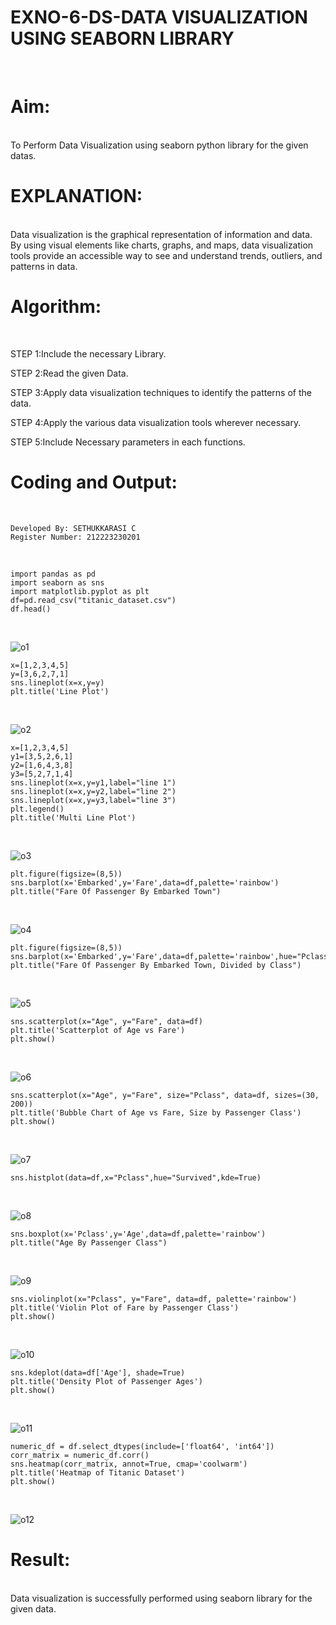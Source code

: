 # EXNO-6-DS-DATA VISUALIZATION USING SEABORN LIBRARY
<br>

# Aim:
<br>
  To Perform Data Visualization using seaborn python library for the given datas.
<br>

# EXPLANATION:
<br>
Data visualization is the graphical representation of information and data. By using visual elements like charts, graphs, and maps, data visualization tools provide an accessible way to see and understand trends, outliers, and patterns in data.
<br>

# Algorithm:
<br>

STEP 1:Include the necessary Library.
<br>

STEP 2:Read the given Data.
<br>

STEP 3:Apply data visualization techniques to identify the patterns of the data.
<br>

STEP 4:Apply the various data visualization tools wherever necessary.
<br>

STEP 5:Include Necessary parameters in each functions.
<br>

# Coding and Output:
<br>

```
Developed By: SETHUKKARASI C
Register Number: 212223230201
```
<br>

```
import pandas as pd
import seaborn as sns
import matplotlib.pyplot as plt
df=pd.read_csv("titanic_dataset.csv")
df.head()
```
<br>

![o1](/1.png)
<br>

```
x=[1,2,3,4,5]
y=[3,6,2,7,1]
sns.lineplot(x=x,y=y)
plt.title('Line Plot')
```
<br>

![o2](/2.png)
<br>

```
x=[1,2,3,4,5]
y1=[3,5,2,6,1]
y2=[1,6,4,3,8]
y3=[5,2,7,1,4]
sns.lineplot(x=x,y=y1,label="line 1")
sns.lineplot(x=x,y=y2,label="line 2")
sns.lineplot(x=x,y=y3,label="line 3")
plt.legend()
plt.title('Multi Line Plot')
```
<br>

![o3](/3.png)
<br>

```
plt.figure(figsize=(8,5))
sns.barplot(x='Embarked',y='Fare',data=df,palette='rainbow')
plt.title("Fare Of Passenger By Embarked Town")
```
<br>

![o4](/4.png)
<br>

```
plt.figure(figsize=(8,5))
sns.barplot(x='Embarked',y='Fare',data=df,palette='rainbow',hue="Pclass")
plt.title("Fare Of Passenger By Embarked Town, Divided by Class")
```
<br>

![o5](/5.png)
<br>

```
sns.scatterplot(x="Age", y="Fare", data=df)
plt.title('Scatterplot of Age vs Fare')
plt.show()
```
<br>

![o6](/6.png)
<br>

```
sns.scatterplot(x="Age", y="Fare", size="Pclass", data=df, sizes=(30, 200))
plt.title('Bubble Chart of Age vs Fare, Size by Passenger Class')
plt.show()
```
<br>

![o7](/7.png)
<br>

```
sns.histplot(data=df,x="Pclass",hue="Survived",kde=True)
```
<br>

![o8](/8.png)
<br>

```
sns.boxplot(x='Pclass',y='Age',data=df,palette='rainbow')
plt.title("Age By Passenger Class")
```
<br>

![o9](/9.png)
<br>

```
sns.violinplot(x="Pclass", y="Fare", data=df, palette='rainbow')
plt.title('Violin Plot of Fare by Passenger Class')
plt.show()
```
<br>

![o10](/10.png)
<br>

```
sns.kdeplot(data=df['Age'], shade=True)
plt.title('Density Plot of Passenger Ages')
plt.show()
```
<br>

![o11](/11.png)
<br>

```
numeric_df = df.select_dtypes(include=['float64', 'int64'])
corr_matrix = numeric_df.corr()
sns.heatmap(corr_matrix, annot=True, cmap='coolwarm')
plt.title('Heatmap of Titanic Dataset')
plt.show()
```
<br>

![o12](/12.png)
<br>

# Result:
<br>
 Data visualization is successfully performed using seaborn library for the given data.
